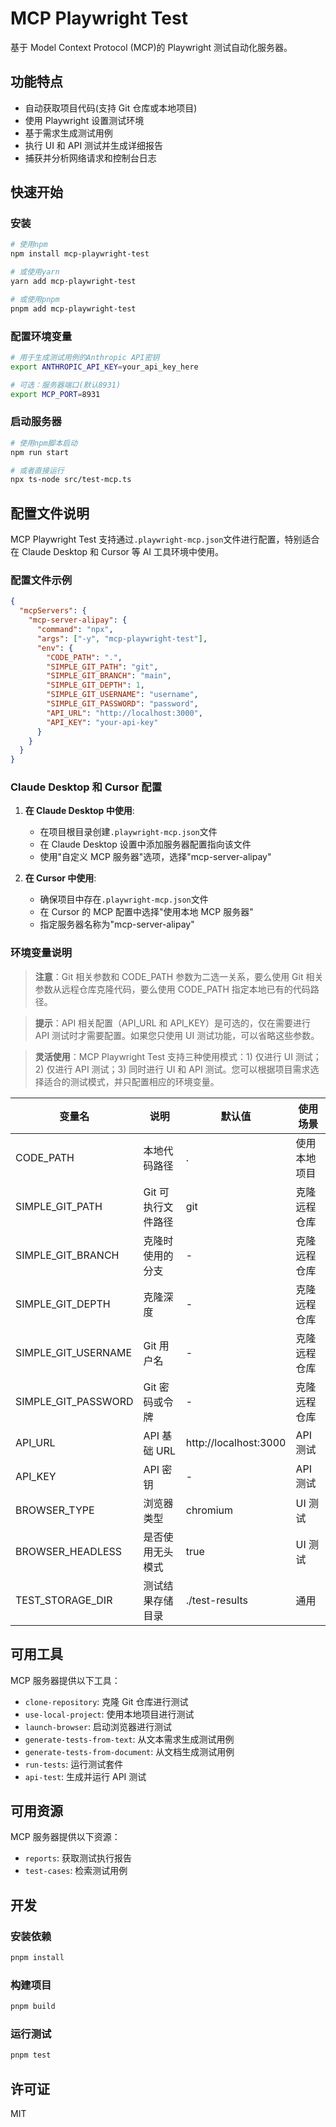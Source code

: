 # MCP Playwright Test

基于 Model Context Protocol (MCP)的 Playwright 测试自动化服务器。

## 功能特点

- 自动获取项目代码(支持 Git 仓库或本地项目)
- 使用 Playwright 设置测试环境
- 基于需求生成测试用例
- 执行 UI 和 API 测试并生成详细报告
- 捕获并分析网络请求和控制台日志

## 快速开始

### 安装

```bash
# 使用npm
npm install mcp-playwright-test

# 或使用yarn
yarn add mcp-playwright-test

# 或使用pnpm
pnpm add mcp-playwright-test
```

### 配置环境变量

```bash
# 用于生成测试用例的Anthropic API密钥
export ANTHROPIC_API_KEY=your_api_key_here

# 可选：服务器端口(默认8931)
export MCP_PORT=8931
```

### 启动服务器

```bash
# 使用npm脚本启动
npm run start

# 或者直接运行
npx ts-node src/test-mcp.ts
```

## 配置文件说明

MCP Playwright Test 支持通过`.playwright-mcp.json`文件进行配置，特别适合在 Claude Desktop 和 Cursor 等 AI 工具环境中使用。

### 配置文件示例

```json
{
  "mcpServers": {
    "mcp-server-alipay": {
      "command": "npx",
      "args": ["-y", "mcp-playwright-test"],
      "env": {
        "CODE_PATH": ".",
        "SIMPLE_GIT_PATH": "git",
        "SIMPLE_GIT_BRANCH": "main",
        "SIMPLE_GIT_DEPTH": 1,
        "SIMPLE_GIT_USERNAME": "username",
        "SIMPLE_GIT_PASSWORD": "password",
        "API_URL": "http://localhost:3000",
        "API_KEY": "your-api-key"
      }
    }
  }
}
```

### Claude Desktop 和 Cursor 配置

1. **在 Claude Desktop 中使用**:

   - 在项目根目录创建`.playwright-mcp.json`文件
   - 在 Claude Desktop 设置中添加服务器配置指向该文件
   - 使用"自定义 MCP 服务器"选项，选择"mcp-server-alipay"

2. **在 Cursor 中使用**:
   - 确保项目中存在`.playwright-mcp.json`文件
   - 在 Cursor 的 MCP 配置中选择"使用本地 MCP 服务器"
   - 指定服务器名称为"mcp-server-alipay"

### 环境变量说明

> **注意**：Git 相关参数和 CODE_PATH 参数为二选一关系，要么使用 Git 相关参数从远程仓库克隆代码，要么使用 CODE_PATH 指定本地已有的代码路径。

> **提示**：API 相关配置（API_URL 和 API_KEY）是可选的，仅在需要进行 API 测试时才需要配置。如果您只使用 UI 测试功能，可以省略这些参数。

> **灵活使用**：MCP Playwright Test 支持三种使用模式：1) 仅进行 UI 测试；2) 仅进行 API 测试；3) 同时进行 UI 和 API 测试。您可以根据项目需求选择适合的测试模式，并只配置相应的环境变量。

| 变量名              | 说明               | 默认值                | 使用场景     |
| ------------------- | ------------------ | --------------------- | ------------ |
| CODE_PATH           | 本地代码路径       | .                     | 使用本地项目 |
| SIMPLE_GIT_PATH     | Git 可执行文件路径 | git                   | 克隆远程仓库 |
| SIMPLE_GIT_BRANCH   | 克隆时使用的分支   | -                     | 克隆远程仓库 |
| SIMPLE_GIT_DEPTH    | 克隆深度           | -                     | 克隆远程仓库 |
| SIMPLE_GIT_USERNAME | Git 用户名         | -                     | 克隆远程仓库 |
| SIMPLE_GIT_PASSWORD | Git 密码或令牌     | -                     | 克隆远程仓库 |
| API_URL             | API 基础 URL       | http://localhost:3000 | API 测试     |
| API_KEY             | API 密钥           | -                     | API 测试     |
| BROWSER_TYPE        | 浏览器类型         | chromium              | UI 测试      |
| BROWSER_HEADLESS    | 是否使用无头模式   | true                  | UI 测试      |
| TEST_STORAGE_DIR    | 测试结果存储目录   | ./test-results        | 通用         |

## 可用工具

MCP 服务器提供以下工具：

- `clone-repository`: 克隆 Git 仓库进行测试
- `use-local-project`: 使用本地项目进行测试
- `launch-browser`: 启动浏览器进行测试
- `generate-tests-from-text`: 从文本需求生成测试用例
- `generate-tests-from-document`: 从文档生成测试用例
- `run-tests`: 运行测试套件
- `api-test`: 生成并运行 API 测试

## 可用资源

MCP 服务器提供以下资源：

- `reports`: 获取测试执行报告
- `test-cases`: 检索测试用例

## 开发

### 安装依赖

```bash
pnpm install
```

### 构建项目

```bash
pnpm build
```

### 运行测试

```bash
pnpm test
```

## 许可证

MIT
